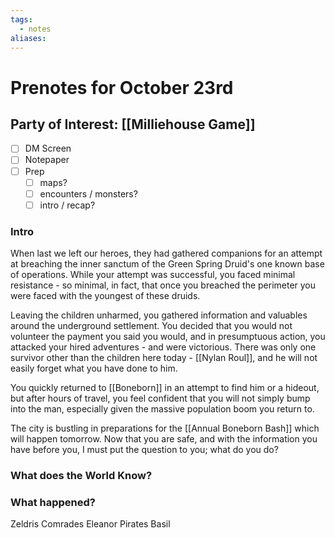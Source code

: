 ```yaml
---
tags:
  - notes
aliases:
---
```


# Prenotes for October 23rd
## Party of Interest: [[Milliehouse Game]]
- [ ] DM Screen
- [ ] Notepaper
- [ ] Prep
	- [ ] maps?
	- [ ] encounters / monsters?
	- [ ] intro / recap?

### Intro

When last we left our heroes, they had gathered companions for an attempt at breaching the inner sanctum of the Green Spring Druid's one known base of operations. While your attempt was successful, you faced minimal resistance - so minimal, in fact, that once you breached the perimeter you were faced with the youngest of these druids.

Leaving the children unharmed, you gathered information and valuables around the underground settlement. You decided that you would not volunteer the payment you said you would, and in presumptuous action, you attacked your hired adventures - and were victorious. There was only one survivor other than the children here today - [[Nylan Roul]], and he will not easily forget what you have done to him. 

You quickly returned to [[Boneborn]] in an attempt to find him or a hideout, but after hours of travel, you feel confident that you will not simply bump into the man, especially given the massive population boom you return to.

The city is bustling in preparations for the [[Annual Boneborn Bash]] which will happen tomorrow. Now that you are safe, and with the information you have before you, I must put the question to you; what do you do?

### What does the World Know?


### What happened?

Zeldris
Comrades
Eleanor
Pirates
Basil

